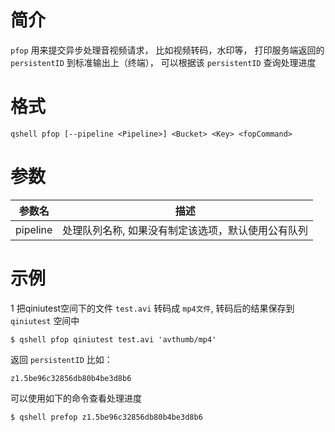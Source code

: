 # 简介
`pfop` 用来提交异步处理音视频请求， 比如视频转码，水印等， 打印服务端返回的`persistentID` 到标准输出上（终端）， 可以根据该 `persistentID` 查询处理进度

# 格式
```
qshell pfop [--pipeline <Pipeline>] <Bucket> <Key> <fopCommand>
``` 

# 参数
|  参数名 |  描述   |
|--------|--------|
|pipeline|处理队列名称, 如果没有制定该选项，默认使用公有队列 |

# 示例
1 把qiniutest空间下的文件 `test.avi` 转码成 `mp4文件`, 转码后的结果保存到`qiniutest` 空间中
```
$ qshell pfop qiniutest test.avi 'avthumb/mp4'
```

返回 `persistentID` 比如：
```
z1.5be96c32856db80b4be3d8b6
```

可以使用如下的命令查看处理进度
```
$ qshell prefop z1.5be96c32856db80b4be3d8b6
```
